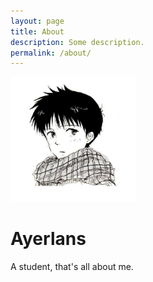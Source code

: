```yaml
---
layout: page
title: About
description: Some description.
permalink: /about/
---
```


<img class="img-rounded" src="/assets/img/uploads/profile.png" alt="Ayerlans" width="200">

# Ayerlans

A student, that's all about me.
